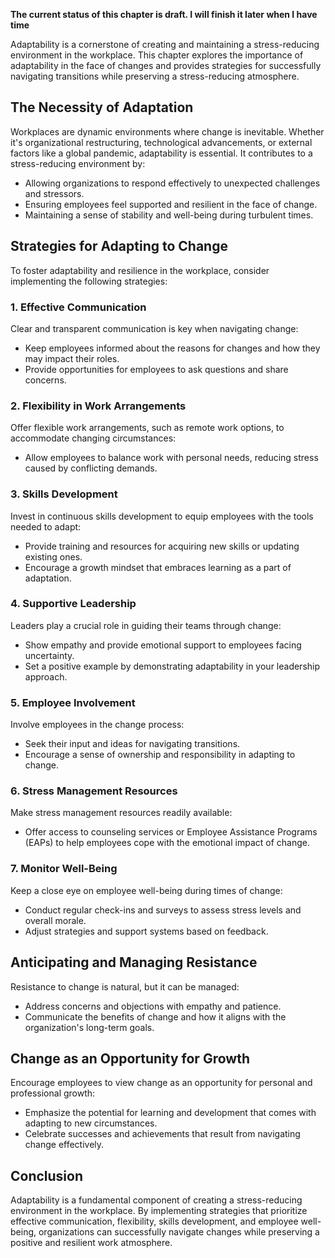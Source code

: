 **The current status of this chapter is draft. I will finish it later when I have time**

Adaptability is a cornerstone of creating and maintaining a stress-reducing environment in the workplace. This chapter explores the importance of adaptability in the face of changes and provides strategies for successfully navigating transitions while preserving a stress-reducing atmosphere.

**The Necessity of Adaptation**
-------------------------------

Workplaces are dynamic environments where change is inevitable. Whether it's organizational restructuring, technological advancements, or external factors like a global pandemic, adaptability is essential. It contributes to a stress-reducing environment by:

* Allowing organizations to respond effectively to unexpected challenges and stressors.
* Ensuring employees feel supported and resilient in the face of change.
* Maintaining a sense of stability and well-being during turbulent times.

**Strategies for Adapting to Change**
-------------------------------------

To foster adaptability and resilience in the workplace, consider implementing the following strategies:

### **1. Effective Communication**

Clear and transparent communication is key when navigating change:

* Keep employees informed about the reasons for changes and how they may impact their roles.
* Provide opportunities for employees to ask questions and share concerns.

### **2. Flexibility in Work Arrangements**

Offer flexible work arrangements, such as remote work options, to accommodate changing circumstances:

* Allow employees to balance work with personal needs, reducing stress caused by conflicting demands.

### **3. Skills Development**

Invest in continuous skills development to equip employees with the tools needed to adapt:

* Provide training and resources for acquiring new skills or updating existing ones.
* Encourage a growth mindset that embraces learning as a part of adaptation.

### **4. Supportive Leadership**

Leaders play a crucial role in guiding their teams through change:

* Show empathy and provide emotional support to employees facing uncertainty.
* Set a positive example by demonstrating adaptability in your leadership approach.

### **5. Employee Involvement**

Involve employees in the change process:

* Seek their input and ideas for navigating transitions.
* Encourage a sense of ownership and responsibility in adapting to change.

### **6. Stress Management Resources**

Make stress management resources readily available:

* Offer access to counseling services or Employee Assistance Programs (EAPs) to help employees cope with the emotional impact of change.

### **7. Monitor Well-Being**

Keep a close eye on employee well-being during times of change:

* Conduct regular check-ins and surveys to assess stress levels and overall morale.
* Adjust strategies and support systems based on feedback.

**Anticipating and Managing Resistance**
----------------------------------------

Resistance to change is natural, but it can be managed:

* Address concerns and objections with empathy and patience.
* Communicate the benefits of change and how it aligns with the organization's long-term goals.

**Change as an Opportunity for Growth**
---------------------------------------

Encourage employees to view change as an opportunity for personal and professional growth:

* Emphasize the potential for learning and development that comes with adapting to new circumstances.
* Celebrate successes and achievements that result from navigating change effectively.

**Conclusion**
--------------

Adaptability is a fundamental component of creating a stress-reducing environment in the workplace. By implementing strategies that prioritize effective communication, flexibility, skills development, and employee well-being, organizations can successfully navigate changes while preserving a positive and resilient work atmosphere.
